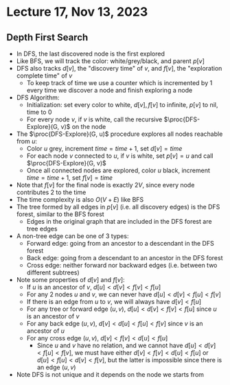 # Lecture 17, Nov 13, 2023

## Depth First Search

* In DFS, the last discovered node is the first explored
* Like BFS, we will track the color: white/grey/black, and parent $p[v]$
* DFS also tracks $d[v]$, the "discovery time" of $v$, and $f[v]$, the "exploration complete time" of $v$
	* To keep track of time we use a counter which is incremented by 1 every time we discover a node and finish exploring a node
* DFS Algorithm:
	* Initialization: set every color to white, $d[v], f[v]$ to infinite, $p[v]$ to nil, time to 0
	* For every node $v$, if $v$ is white, call the recursive $\proc{DFS-Explore}(G, v)$ on the node
* The $\proc{DFS-Explore}(G, u)$ procedure explores all nodes reachable from $u$:
	* Color $u$ grey, increment $time = time + 1$, set $d[v] = time$
	* For each node $v$ connected to $u$, if $v$ is white, set $p[v] = u$ and call $\proc{DFS-Explore}(G, v)$
	* Once all connected nodes are explored, color $u$ black, increment $time = time + 1$, set $f[v] = time$
* Note that $f[v]$ for the final node is exactly $2V$, since every node contributes 2 to the time
* The time complexity is also $O(V + E)$ like BFS
* The tree formed by all edges in $p[v]$ (i.e. all discovery edges) is the DFS forest, similar to the BFS forest
	* Edges in the original graph that are included in the DFS forest are tree edges
* A non-tree edge can be one of 3 types:
	* Forward edge: going from an ancestor to a descendant in the DFS forest
	* Back edge: going from a descendant to an ancestor in the DFS forest
	* Cross edge: neither forward nor backward edges (i.e. between two different subtrees)
* Note some properties of $d[v]$ and $f[v]$:
	* If $u$ is an ancestor of $v$, $d[u] < d[v] < f[v] < f[u]$
	* For any 2 nodes $u$ and $v$, we can never have $d[u] < d[v] < f[u] < f[v]$
	* If there is an edge from $u$ to $v$, we will always have $d[v] < f[u]$
	* For any tree or forward edge $(u, v)$, $d[u] < d[v] < f[v] < f[u]$ since $u$ is an ancestor of $v$
	* For any back edge $(u, v)$, $d[v] < d[u] < f[u] < f[v]$ since $v$ is an ancestor of $u$
	* For any cross edge $(u, v)$, $d[v] < f[v] < d[u] < f[u]$
		* Since $u$ and $v$ have no relation, and we cannot have $d[u] < d[v] < f[u] < f[v]$, we must have either $d[v] < f[v] < d[u] < f[u]$ or $d[u] < f[u] < d[v] < f[v]$, but the latter is impossible since there is an edge $(u, v)$
* Note DFS is not unique and it depends on the node we starts from

